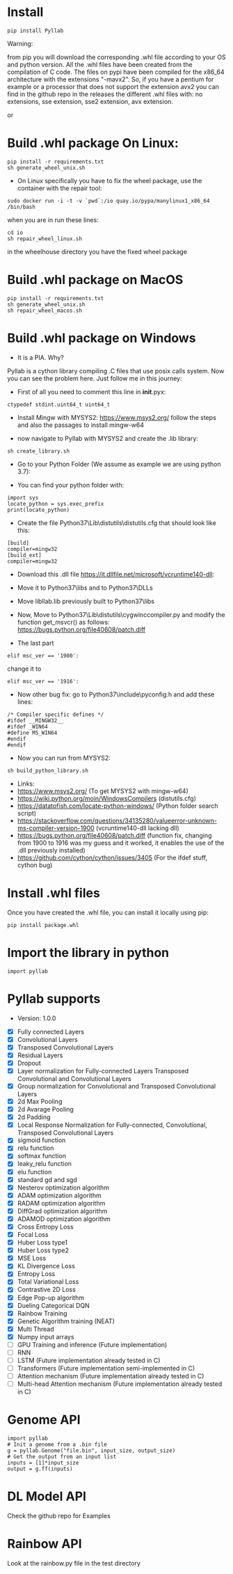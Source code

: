 # Install
```
pip install Pyllab
```

Warning:

from pip you will download the corresponding .whl file according to your OS and python version.
All the .whl files have been created from the compilation of C code. The files on pypi have been compiled
for the x86_64 architecture with the extensions "-mavx2". So, if you have a pentium for example
or a processor that does not support the extension avx2 you can find in the github repo in the releases
the different .whl files with: no extensions, sse extension, sse2 extension, avx extension.

or


# Build .whl package On Linux:
```
pip install -r requirements.txt
sh generate_wheel_unix.sh
```

- On Linux specifically you have to fix the wheel package, use the container with the repair tool:

```
sudo docker run -i -t -v `pwd`:/io quay.io/pypa/manylinux1_x86_64 /bin/bash
```

when you are in run these lines:

```
cd io
sh repair_wheel_linux.sh
```

in the wheelhouse directory you have the fixed wheel package

# Build .whl package on MacOS
```
pip install -r requirements.txt
sh generate_wheel_unix.sh
sh repair_wheel_macos.sh
```

# Build .whl package on Windows

- It is a PIA. Why?

Pyllab is a cython library compiling .C files that use posix calls system. Now you can see the problem here. Just follow me in this journey:

- First of all you need to comment this line in __init__.pyx:

```
ctypedef stdint.uint64_t uint64_t
```

- Install Mingw with MYSYS2: https://www.msys2.org/ follow the steps and also the passages to install mingw-w64 

-  now navigate to Pyllab with MYSYS2 and create the .lib library:

```
sh create_library.sh
```

- Go to your Python Folder (We assume as example we are using python 3.7):

- You can find your python folder with:

```
import sys
locate_python = sys.exec_prefix
print(locate_python)
```

- Create the file Python37\Lib\distutils\distutils.cfg that should look like this:

```
[build]
compiler=mingw32
[build_ext]
compiler=mingw32
```

- Download this .dll file https://it.dllfile.net/microsoft/vcruntime140-dll:

- Move it to Python37\libs and to Python37\DLLs

- Move libllab.lib previously built to Python37\libs

- Now, Move to Python37\Lib\distutils\cygwinccompiler.py and modify the function get_msvcr() as follows: https://bugs.python.org/file40608/patch.diff

- The last part

```
elif msc_ver == '1900':
```

change it to 

```
elif msc_ver == '1916':
```

- Now other bug fix: go to Python37\include\pyconfig.h and add these lines:

```
/* Compiler specific defines */
#ifdef __MINGW32__
#ifdef _WIN64
#define MS_WIN64
#endif
#endif
```

- Now you can run from MYSYS2:

```
sh build_python_library.sh
```

- Links:
- https://www.msys2.org/ (To get MYSYS2 with mingw-w64)
- https://wiki.python.org/moin/WindowsCompilers (distutils.cfg)
- https://datatofish.com/locate-python-windows/ (Python folder search script)
- https://stackoverflow.com/questions/34135280/valueerror-unknown-ms-compiler-version-1900 (vcruntime140-dll lacking dll)
- https://bugs.python.org/file40608/patch.diff (function fix, changing from 1900 to 1916 was my guess and it worked, it enables the use of the .dll previously installed)
- https://github.com/cython/cython/issues/3405 (For the ifdef stuff, cython bug)

# Install .whl files

Once you have created the .whl file, you can install it locally using pip:

```
pip install package.whl
```
# Import the library in python

```
import pyllab
```

# Pyllab supports

- Version: 1.0.0

- [x] Fully connected Layers
- [x] Convolutional Layers
- [x] Transposed Convolutional Layers
- [x] Residual Layers
- [x] Dropout
- [x] Layer normalization for Fully-connected Layers Transposed Convolutional and Convolutional Layers
- [x] Group normalization for Convolutional and Transposed Convolutional Layers
- [x] 2d Max Pooling
- [x] 2d Avarage Pooling
- [x] 2d Padding
- [x] Local Response Normalization for Fully-connected, Convolutional, Transposed Convolutional Layers
- [x] sigmoid function
- [x] relu function
- [x] softmax function
- [x] leaky_relu function
- [x] elu function
- [x] standard gd and sgd
- [x] Nesterov optimization algorithm
- [x] ADAM optimization algorithm
- [x] RADAM optimization algorithm
- [x] DiffGrad optimization algorithm
- [x] ADAMOD optimization algorithm
- [x] Cross Entropy Loss
- [x] Focal Loss
- [x] Huber Loss type1
- [x] Huber Loss type2
- [x] MSE Loss
- [x] KL Divergence Loss
- [x] Entropy Loss
- [x] Total Variational Loss
- [x] Contrastive 2D Loss
- [x] Edge Pop-up algorithm
- [x] Dueling Categorical DQN
- [x] Rainbow Training
- [x] Genetic Algorithm training (NEAT)
- [x] Multi Thread
- [x] Numpy input arrays
- [ ] GPU Training and inference (Future implementation)
- [ ] RNN
- [ ] LSTM (Future implementation already tested in C)
- [ ] Transformers (Future implementation semi-implemented in C)
- [ ] Attention mechanism (Future implementation already tested in C)
- [ ] Multi-head Attention mechanism (Future implementation already tested in C)

# Genome API

```
import pyllab
# Init a genome from a .bin file
g = pyllab.Genome("file.bin", input_size, output_size)
# Get the output from an input list
inputs = [1]*input_size
output = g.ff(inputs)
```

# DL Model API

Check the github repo for Examples

# Rainbow API

Look at the rainbow.py file in the test directory

